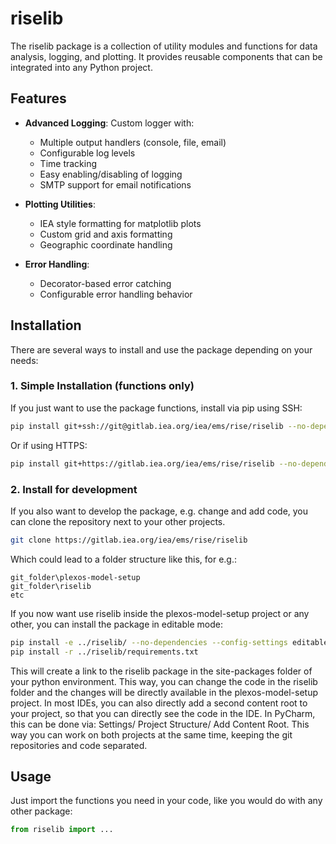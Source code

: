 # riselib

The riselib package is a collection of utility modules and functions for data analysis, logging, and plotting. It provides reusable components that can be integrated into any Python project.

## Features

- **Advanced Logging**: Custom logger with:
  - Multiple output handlers (console, file, email)
  - Configurable log levels 
  - Time tracking
  - Easy enabling/disabling of logging
  - SMTP support for email notifications

- **Plotting Utilities**:
  - IEA style formatting for matplotlib plots
  - Custom grid and axis formatting
  - Geographic coordinate handling

- **Error Handling**:
  - Decorator-based error catching
  - Configurable error handling behavior
## Installation

There are several ways to install and use the package depending on your needs:

### 1. Simple Installation (functions only)

If you just want to use the package functions, install via pip using SSH:
```bash
pip install git+ssh://git@gitlab.iea.org/iea/ems/rise/riselib --no-dependencies
```

Or if using HTTPS:
```bash
pip install git+https://gitlab.iea.org/iea/ems/rise/riselib --no-dependencies
```

### 2. Install for development

If you also want to develop the package, e.g. change and add code, you can clone the repository next to your other projects.
```bash
git clone https://gitlab.iea.org/iea/ems/rise/riselib
```
Which could lead to a folder structure like this, for e.g.:
```
git_folder\plexos-model-setup
git_folder\riselib
etc
```

If you now want use riselib inside the plexos-model-setup project or any other, you can install the package in editable mode:

```bash
pip install -e ../riselib/ --no-dependencies --config-settings editable_mode=strict  
pip install -r ../riselib/requirements.txt
```

This will create a link to the riselib package in the site-packages folder of your python environment. This way, you can change the code in the riselib folder and the changes will be directly available in the plexos-model-setup project. In most IDEs, you can also directly add a second content root to your project, so that you can directly see the code in the IDE. In PyCharm, this can be done via: Settings/ Project Structure/ Add Content Root. This way you can work on both projects at the same time, keeping the git repositories and code separated.


## Usage

Just import the functions you need in your code, like you would do with any other package:

```python
from riselib import ...
```
```
